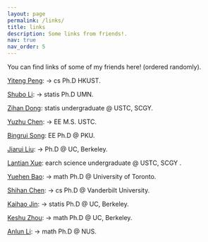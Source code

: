 ```yaml
---
layout: page
permalink: /links/
title: links 
description: Some links from friends!.
nav: true
nav_order: 5 
---
```

You can find links of some of my friends here! (ordered randomly).

[Yiteng Peng](https://www.pengyiteng.com/cv/):  → cs Ph.D HKUST.

[Shubo Li](http://home.ustc.edu.cn/~samsara): → statis Ph.D UMN.

[Zihan Dong](http://home.ustc.edu.cn/~andong): statis undergraduate @ USTC, SCGY.

[Yuzhu Chen](https://cyzkrau.github.io):  → EE M.S. USTC.

[Bingrui Song](http://home.ustc.edu.cn/~songbr/): EE Ph.D @ PKU.

[Jiarui Liu](http://home.ustc.edu.cn/~ljr145733/):  → Ph.D @ UC, Berkeley.

[Lantian Xue](https://xuelantian.com/): earch science undergraduate @ USTC, SCGY <!-- → M.S. @ USTC-->.

[Yuehen Bao](https://sites.google.com/view/bao624): → math Ph.D @ University of Toronto.

[Shihan Chen](): → cs Ph.D @ Vanderbilt University.

[Kaihao Jin](): → statis Ph.D @ UC, Berkeley.

[Keshu Zhou](): → math Ph.D @ UC, Berkeley.

[Anlun Li](alan200107.github.io): → math Ph.D @ NUS.
